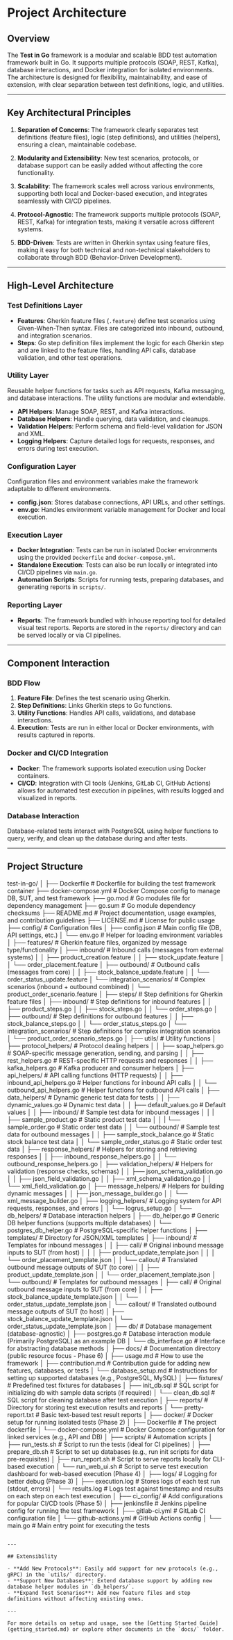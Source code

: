 # Project Architecture

## Overview

The **Test in Go** framework is a modular and scalable BDD test automation framework built in Go. It supports multiple protocols (SOAP, REST, Kafka), database interactions, and Docker integration for isolated environments. The architecture is designed for flexibility, maintainability, and ease of extension, with clear separation between test definitions, logic, and utilities.

---

## Key Architectural Principles

1. **Separation of Concerns**: The framework clearly separates test definitions (feature files), logic (step definitions), and utilities (helpers), ensuring a clean, maintainable codebase.
   
2. **Modularity and Extensibility**: New test scenarios, protocols, or database support can be easily added without affecting the core functionality.

3. **Scalability**: The framework scales well across various environments, supporting both local and Docker-based execution, and integrates seamlessly with CI/CD pipelines.

4. **Protocol-Agnostic**: The framework supports multiple protocols (SOAP, REST, Kafka) for integration tests, making it versatile across different systems.

5. **BDD-Driven**: Tests are written in Gherkin syntax using feature files, making it easy for both technical and non-technical stakeholders to collaborate through BDD (Behavior-Driven Development).

---

## High-Level Architecture

### Test Definitions Layer

- **Features**: Gherkin feature files (`.feature`) define test scenarios using Given-When-Then syntax. Files are categorized into inbound, outbound, and integration scenarios.
- **Steps**: Go step definition files implement the logic for each Gherkin step and are linked to the feature files, handling API calls, database validation, and other test operations.

### Utility Layer

Reusable helper functions for tasks such as API requests, Kafka messaging, and database interactions. The utility functions are modular and extendable.

- **API Helpers**: Manage SOAP, REST, and Kafka interactions.
- **Database Helpers**: Handle querying, data validation, and cleanups.
- **Validation Helpers**: Perform schema and field-level validation for JSON and XML.
- **Logging Helpers**: Capture detailed logs for requests, responses, and errors during test execution.

### Configuration Layer

Configuration files and environment variables make the framework adaptable to different environments.

- **config.json**: Stores database connections, API URLs, and other settings.
- **env.go**: Handles environment variable management for Docker and local execution.

### Execution Layer

- **Docker Integration**: Tests can be run in isolated Docker environments using the provided `Dockerfile` and `docker-compose.yml`.
- **Standalone Execution**: Tests can also be run locally or integrated into CI/CD pipelines via `main.go`.
- **Automation Scripts**: Scripts for running tests, preparing databases, and generating reports in `scripts/`.

### Reporting Layer

- **Reports**: The framework bundled with inhouse reporting tool for detailed visual test reports. Reports are stored in the `reports/` directory and can be served locally or via CI pipelines.

---

## Component Interaction

### BDD Flow

1. **Feature File**: Defines the test scenario using Gherkin.
2. **Step Definitions**: Links Gherkin steps to Go functions.
3. **Utility Functions**: Handles API calls, validations, and database interactions.
4. **Execution**: Tests are run in either local or Docker environments, with results captured in reports.

### Docker and CI/CD Integration

- **Docker**: The framework supports isolated execution using Docker containers.
- **CI/CD**: Integration with CI tools (Jenkins, GitLab CI, GitHub Actions) allows for automated test execution in pipelines, with results logged and visualized in reports.

### Database Interaction

Database-related tests interact with PostgreSQL using helper functions to query, verify, and clean up the database during and after tests.

---

## Project Structure

test-in-go/
│
├── Dockerfile                           # Dockerfile for building the test framework container
├── docker-compose.yml                   # Docker Compose config to manage DB, SUT, and test framework
├── go.mod                               # Go modules file for dependency management
├── go.sum                               # Go module dependency checksums
├── README.md                            # Project documentation, usage examples, and contribution guidelines
├── LICENSE.md                           # License for public usage
├── config/                              # Configuration files
│   ├── config.json                      # Main config file (DB, API settings, etc.)
│   └── env.go                           # Helper for loading environment variables
│
├── features/                            # Gherkin feature files, organized by message type/functionality
│   ├── inbound/                         # Inbound calls (messages from external systems)
│   │   ├── product_creation.feature
│   │   ├── stock_update.feature
│   │   └── order_placement.feature
│   ├── outbound/                        # Outbound calls (messages from core)
│   │   ├── stock_balance_update.feature
│   │   └── order_status_update.feature
│   └── integration_scenarios/           # Complex scenarios (inbound + outbound combined)
│       └── product_order_scenario.feature
│
├── steps/                               # Step definitions for Gherkin feature files
│   ├── inbound/                         # Step definitions for inbound features
│   │   ├── product_steps.go
│   │   ├── stock_steps.go
│   │   └── order_steps.go
│   ├── outbound/                        # Step definitions for outbound features
│   │   ├── stock_balance_steps.go
│   │   └── order_status_steps.go
│   └── integration_scenarios/           # Step definitions for complex integration scenarios
│       └── product_order_scenario_steps.go
│
├── utils/                               # Utility functions
│   ├── protocol_helpers/                # Protocol dealing helpers
│   │   ├── soap_helpers.go              # SOAP-specific message generation, sending, and parsing
│   │   ├── rest_helpers.go              # REST-specific HTTP requests and responses
│   │   ├── kafka_helpers.go             # Kafka producer and consumer helpers
│   ├── api_helpers/                     # API calling functions (HTTP requests)
│   │   ├── inbound_api_helpers.go       # Helper functions for inbound API calls
│   │   └── outbound_api_helpers.go      # Helper functions for outbound API calls
│   ├── data_helpers/                    # Dynamic generic test data for tests
│   │   ├── dynamic_values.go            # Dynamic test data
│   │   ├── default_values.go            # Default values
│   │   ├── inbound/                     # Sample test data for inbound messages
│   │   |   ├── sample_product.go        # Static product test data
│   │   |   └── sample_order.go          # Static order test data
│   │   └── outbound/                    # Sample test data for outbound messages
│   │       ├── sample_stock_balance.go  # Static stock balance test data
│   │       └── sample_order_status.go   # Static order test data
│   ├── response_helpers/                # Helpers for storing and retrieving responses
│   │   ├── inbound_response_helpers.go
│   │   └── outbound_response_helpers.go
│   ├── validation_helpers/              # Helpers for validation (response checks, schemas)
│   │   ├── json_schema_validation.go
│   │   ├── json_field_validation.go
│   │   ├── xml_schema_validation.go
│   │   └── xml_field_validation.go
│   ├── message_helpers/                 # Helpers for building dynamic messages
│   │   ├── json_message_builder.go
│   │   └── xml_message_builder.go
│   ├── logging_helpers/                 # Logging system for API requests, responses, and errors
│   │   └── logrus_setup.go
│   └── db_helpers/                      # Database interaction helpers
│       ├── db_helper.go                 # Generic DB helper functions (supports multiple databases)
│       └── postgres_db_helper.go        # PostgreSQL-specific helper functions
│
├── templates/                           # Directory for JSON/XML templates
│   ├── inbound/                         # Templates for inbound messages
│   │   ├── call/                        # Original inbound message inputs to SUT (from host)
│   │   │   ├── product_update_template.json
│   │   │   └── order_placement_template.json
│   │   └── callout/                     # Translated outbound message outputs of SUT (to core)
│   │       ├── product_update_template.json
│   │       └── order_placement_template.json
│   └── outbound/                        # Templates for outbound messages
│       ├── call/                        # Original outbound message inputs to SUT (from core)
│       │   ├── stock_balance_update_template.json
│       │   └── order_status_update_template.json
│       └── callout/                     # Translated outbound message outputs of SUT (to host)
│           ├── stock_balance_update_template.json
│           └── order_status_update_template.json
│
├── db/                                  # Database management (database-agnostic)
│   ├── postgres.go                      # Database interaction module (Primarily PostgreSQL) as an example DB
│   └── db_interface.go                  # Interface for abstracting database methods
│
├── docs/                                # Documentation directory (public resource focus - Phase 6)
│   ├── usage.md                         # How to use the framework
│   ├── contribution.md                  # Contribution guide for adding new features, databases, or tests
│   └── database_setup.md                # Instructions for setting up supported databases (e.g., PostgreSQL, MySQL)
│
├── fixtures/                            # Predefined test fixtures for databases
│   ├── init_db.sql                      # SQL script for initializing db with sample data scripts (if required)
│   └── clean_db.sql                     # SQL script for cleaning database after test execution
│
├── reports/                             # Directory for storing test execution results and reports
│   └── pretty-report.txt                # Basic text-based test result reports
│
├── docker/                              # Docker setup for running isolated tests (Phase 2)
│   ├── Dockerfile                       # The project dockerfile
│   └── docker-compose.yml               # Docker Compose configuration for linked services (e.g., API and DB)
│
├── scripts/                             # Automation scripts
│   ├── run_tests.sh                     # Script to run the tests (ideal for CI pipelines)
│   ├── prepare_db.sh                    # Script to set up databases (e.g., run init scripts for data pre-requisites)
│   ├── run_report.sh                    # Script to serve reports locally for CLI-based execution
│   └── run_web_ui.sh                    # Script to serve test execution dashboard for web-based execution (Phase 4)
│
├── logs/                                # Logging for better debug (Phase 3)
│   ├── execution.log                    # Stores logs of each test run (stdout, errors)
│   └── results.log                      # Logs test against timestamp and results on each step on each test execution
│
├── ci_config/                           # Add configurations for popular CI/CD tools (Phase 5)
│   ├── jenkinsfile                      # Jenkins pipeline config for running the test framework
│   ├── gitlab-ci.yml                    # GitLab CI configuration file
│   └── github-actions.yml               # GitHub Actions config
│
└── main.go                              # Main entry point for executing the tests
```

---

## Extensibility

- **Add New Protocols**: Easily add support for new protocols (e.g., gRPC) in the `utils/` directory.
- **Support New Databases**: Extend database support by adding new database helper modules in `db_helpers/`.
- **Expand Test Scenarios**: Add new feature files and step definitions without affecting existing ones.

---

For more details on setup and usage, see the [Getting Started Guide](getting_started.md) or explore other documents in the `docs/` folder.